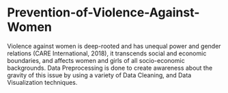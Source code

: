 # Prevention-of-Violence-Against-Women
Violence against women is deep-rooted and has unequal power and gender relations (CARE International, 2018), it transcends social and economic boundaries, and affects women and girls of all socio-economic backgrounds. Data Preprocessing is done to create awareness about the gravity of this issue by using a variety of Data Cleaning, and Data Visualization techniques.
